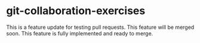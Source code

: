 # git-collaboration-exercises
This is a feature update for testing pull requests. This feature will be merged soon.
This feature is fully implemented and ready to merge.
